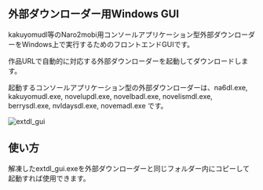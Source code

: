 ## 外部ダウンローダー用Windows GUI
kakuyomudl等のNaro2mobi用コンソールアプリケーション型外部ダウンローダーをWindows上で実行するためのフロントエンドGUIです。

作品URLで自動的に対応する外部ダウンローダーを起動してダウンロードします。

起動するコンソールアプリケーション型の外部ダウンローダーは、na6dl.exe, kakuyomudl.exe, novelupdl.exe, novelbadl.exe, novelismdl.exe, berrysdl.exe, nvldaysdl.exe, novemadl.exe です。

![extdl_gui](https://github.com/minouejapan/Extdl_GUI/assets/30848557/b4a6e854-d4a1-44f2-bd3e-5b9407a70e66)

## 使い方
解凍したextdl_gui.exeを外部ダウンローダーと同じフォルダー内にコピーして起動すれば使用できます。
